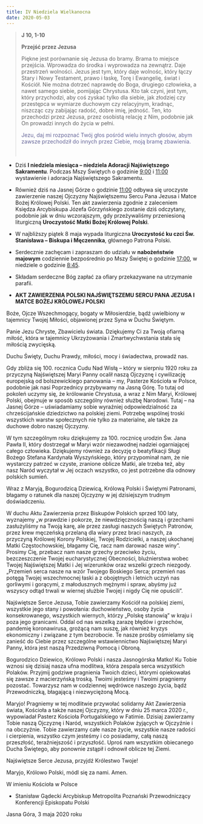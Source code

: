 ```yaml
---
title: IV Niedziela Wielkanocna
date: 2020-05-03
---
```


> **J 10, 1-10**
>
> **Przejść przez Jezusa**
>
> Piękne jest porównanie się Jezusa do bramy. Brama to miejsce przejścia. Wprowadza do środka i wyprowadza na zewnątrz. Daje przestrzeń wolności. Jezus jest tym, który daje wolnośc, który łączy Stary i Nowy Testament, prawo i łaskę, Torę i Ewangelię, świat i Kościół. Nie można dotrzeć naprawdę do Boga, drugiego człowieka, a nawet samego siebie, pomijając Chrystusa. Kto tak czyni, jest tym, który przychodzi, aby coś zyskać tylko dla siebie, jak złodziej czy przestępca w wymiarze duchowym czy relacyjnym, kradnąc, niszcząc czy zabijając radość, dobre imię, jedność. Ten, kto przechodzi przez Jezusa, przez osobistą relację z Nim, podobnie jak On prowadzi innych do życia w pełni.
>
> <span style="color: #666699;">Jezu, daj mi rozpoznać Twój głos pośród wielu innych głosów, abym zawsze przechodził do innych przez Ciebie, moją bramę zbawienia. </span>
>
> &nbsp;

- Dziś **I niedziela miesiąca – niedziela Adoracji Najświętszego Sakramentu**. Podczas Mszy Świętych o godzinie <u>9:00</u> i <u>11:00</u> wystawienie i adoracja Najświętszego Sakramentu.
- Również dziś na Jasnej Górze o godzinie <u>11:00</u> odbywa się uroczyste zawierzenie naszej Ojczyzny Najświętszemu Sercu Pana Jezusa i Matce Bożej Królowej Polski. Ten akt zawierzenia zgodnie z zaleceniem Księdza Arcybiskupa Józefa Górzyńskiego zostanie dziś odczytany, podobnie jak w dniu wczorajszym, gdy przeżywaliśmy przeniesioną liturgiczną **Uroczystość Matki Bożej Królowej Polski**.
- W najbliższy piątek 8 maja wypada liturgiczna **Uroczystość ku czci Św. Stanisława – Biskupa i Męczennika**, głównego Patrona Polski.
- Serdecznie zachęcam i zapraszam do udziału w **nabożeństwie majowym** codziennie bezpośrednio po Mszy Świętej o godzinie <u>17:00</u>, w niedziele o godzinie <u>8:45</u>.
- Składam serdeczne Bóg zapłać za ofiary przekazywane na utrzymanie parafii.

- **AKT ZAWIERZENIA POLSKI NAJŚWIĘTSZEMU SERCU PANA JEZUSA I MATCE BOŻEJ KRÓLOWEJ POLSKI**

Boże, Ojcze Wszechmogący, bogaty w Miłosierdzie, bądź uwielbiony w tajemnicy Twojej Miłości, objawionej przez Syna w Duchu Świętym.

Panie Jezu Chryste, Zbawicielu świata. Dziękujemy Ci za Twoją ofiarną miłość, która w tajemnicy Ukrzyżowania i Zmartwychwstania stała się miłością zwycięską.

Duchu Święty, Duchu Prawdy, miłości, mocy i świadectwa, prowadź nas.

Gdy zbliża się 100. rocznica Cudu Nad Wisłą – który w sierpniu 1920 roku za przyczyną Najświętszej Maryi Panny ocalił naszą Ojczyznę i cywilizację europejską od bolszewickiego panowania – my, Pasterze Kościoła w Polsce, podobnie jak nasi Poprzednicy przybywamy na Jasną Górę. To tutaj od pokoleń uczymy się, że królowanie Chrystusa, a wraz z Nim Maryi, Królowej Polski, obejmuje w sposób szczególny również służbę Narodowi. Tutaj – na Jasnej Górze – uświadamiamy sobie wyraźniej odpowiedzialność za chrześcijańskie dziedzictwo na polskiej ziemi. Potrzebę wspólnej troski wszystkich warstw społecznych nie tylko za materialne, ale także za duchowe dobro naszej Ojczyzny.

W tym szczególnym roku dziękujemy za 100. rocznicę urodzin Św. Jana Pawła II, który dostrzegał w Maryi wzór niezawodnej nadziei ogarniającej całego człowieka. Dziękujemy również za decyzję o beatyfikacji Sługi Bożego Stefana Kardynała Wyszyńskiego, który przypominał nam, że nie wystarczy patrzeć w czyste, zranione oblicze Matki, ale trzeba też, aby nasz Naród wyczytał w Jej oczach wszystko, co jest potrzebne dla odnowy polskich sumień.

Wraz z Maryją, Bogurodzicą Dziewicą, Królową Polski i Świętymi Patronami, błagamy o ratunek dla naszej Ojczyzny w jej dzisiejszym trudnym doświadczeniu.

W duchu Aktu Zawierzenia przez Biskupów Polskich sprzed 100 laty, wyznajemy „w prawdzie i pokorze, że niewdzięcznością naszą i grzechami zasłużyliśmy na Twoją karę, ale przez zasługi naszych Świętych Patronów, przez krew męczeńską przelaną dla wiary przez braci naszych, za przyczyną Królowej Korony Polskiej, Twojej Rodzicielki, a naszej ukochanej Matki Częstochowskiej, błagamy Cię, racz nam darować nasze winy”. Prosimy Cię, przebacz nam nasze grzechy przeciwko życiu, bezczeszczenie Twojej eucharystycznej Obecności, bluźnierstwa wobec Twojej Najświętszej Matki i Jej wizerunków oraz wszelki grzech niezgody. „Przemień serca nasze na wzór Twojego Boskiego Serca; przemień nas potęgą Twojej wszechmocnej łaski a z obojętnych i letnich uczyń nas gorliwymi i gorącymi, z małodusznych mężnymi i spraw, abyśmy już wszyscy odtąd trwali w wiernej służbie Twojej i nigdy Cię nie opuścili”.

Najświętsze Serce Jezusa, Tobie zawierzamy Kościół na polskiej ziemi, wszystkie jego stany i powołania: duchowieństwo, osoby życia konsekrowanego, wszystkich wiernych, którzy „Polskę stanowią” w kraju i poza jego granicami. Oddal od nas wszelką zarazę błędów i grzechów, pandemię koronawirusa, grożącą nam suszę, jak również kryzys ekonomiczny i związane z tym bezrobocie. Te nasze prośby ośmielamy się zanieść do Ciebie przez szczególne wstawiennictwo Najświętszej Maryi Panny, która jest naszą Przedziwną Pomocą i Obroną.

Bogurodzico Dziewico, Królowo Polski i nasza Jasnogórska Matko! Ku Tobie wznosi się dzisiaj nasza ufna modlitwa, która zespala serca wszystkich Polaków. Przyjmij godziwe pragnienia Twoich dzieci, którymi opiekowałaś się zawsze z macierzyńską troską. Twoimi jesteśmy i Twoimi pragniemy pozostać. Towarzysz nam w codziennej wędrówce naszego życia, bądź Przewodniczką, błagającą i niezwyciężoną Mocą.

Maryjo! Pragniemy w tej modlitwie przywołać solidarny Akt Zawierzenia świata, Kościoła a także naszej Ojczyzny, który w dniu 25 marca 2020 r., wypowiadał Pasterz Kościoła Portugalskiego w Fatimie. Dzisiaj zawierzamy Tobie naszą Ojczyznę i Naród, wszystkich Polaków żyjących w Ojczyźnie i na obczyźnie. Tobie zawierzamy całe nasze życie, wszystkie nasze radości i cierpienia, wszystko czym jesteśmy i co posiadamy, całą naszą przeszłość, teraźniejszość i przyszłość. Uproś nam wszystkim obiecanego Ducha Świętego, aby ponownie zstąpił i odnowił oblicze tej Ziemi.

Najświętsze Serce Jezusa, przyjdź Królestwo Twoje!

Maryjo, Królowo Polski, módl się za nami. Amen.


W imieniu Kościoła w Polsce

+ Stanisław Gądecki
Arcybiskup Metropolita Poznański
Przewodniczący Konferencji Episkopatu Polski

Jasna Góra, 3 maja 2020 roku
